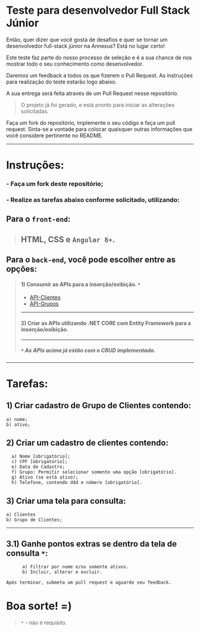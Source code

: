 # Teste para desenvolvedor Full Stack Júnior


Então, quer dizer que você gosta de desafios e quer se tornar um desenvolvedor full-stack júnior na Annexus? Está no lugar certo!

Este teste faz parte do nosso processo de seleção e é a sua chance de nos mostrar todo o seu conhecimento como desenvolvedor.

Daremos um feedback a todos os que fizerem o Pull Request.
As instruções para realização do teste estarão logo abaixo.

A sua entrega será feita através de um Pull Request nesse repositório.
> O projeto já foi gerado, e está pronto para iniciar as alterações solicitadas.

 Faça um fork do repositório, implemente o seu código e faça um pull request. Sinta-se a vontade para colocar quaisquer outras informações que você considere pertinente no README.

---

# Instruções:
### - Faça um fork deste repositório;
### - Realize as tarefas abaixo conforme solicitado, utilizando:

## Para o `front-end`: 
> ## HTML, CSS e `Angular 8+`.

## Para o `back-end`, você pode escolher entre as opções:


>#### 1) Consumir as APIs para a inserção/exibição. `*`
>* [API-Clientes](http://179.228.137.45:7777/micro-cadastro/api/TesteClientes)
>* [API-Grupos](http://179.228.137.45:7777/micro-cadastro/api/TesteGrupos)
>---
>#### 2) Criar as APIs utilizando .NET CORE com Entity Framework para a inserção/exibição.
>---
>##### `*` As APIs acima já estão com o CRUD implementado.
---


# Tarefas:
 
## 1) Criar cadastro de Grupo de Clientes contendo:
	a) nome;
	b) ativo;
## 2) Criar um cadastro de clientes contendo: 
      a) Nome [obrigatório];
      c) CPF [obrigatório];
      e) Data de Cadastro;
      f) Grupo: Permitir selecionar somente uma opção [obrigatório].
      g) Ativo (se está ativo);
      h) Telefone, contendo ddd e número [obrigatório].
## 3) Criar uma tela para consulta:
    a) Clientes
    b) Grupo de Clientes;
---


## 3.1) Ganhe pontos extras se dentro da tela de consulta `*`:
```
      a) Filtrar por nome e/ou somente ativos.
      b) Incluir, alterar e excluir.
```



`Após terminar, submeta um pull request e aguarde seu feedback.`


# <b>Boa sorte! =)</b>



> `*` - não é requisito.
